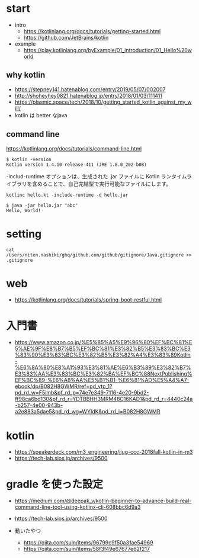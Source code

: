 # start

- intro
   - https://kotlinlang.org/docs/tutorials/getting-started.html
   - https://github.com/JetBrains/kotlin
- example
   - https://play.kotlinlang.org/byExample/01_introduction/01_Hello%20world

## why kotlin
- https://stepney141.hatenablog.com/entry/2019/05/07/002007
- http://shoheyhey0821.hatenablog.jp/entry/2018/01/03/111411
- https://plasmic.space/tech/2018/10/getting_started_kotlin_against_my_will/
- kotlin は better なjava

## command line
https://kotlinlang.org/docs/tutorials/command-line.html

```
$ kotlin -version
Kotlin version 1.4.10-release-411 (JRE 1.8.0_202-b08)
```

-includ-runtime オプションは、生成された .jar ファイルに Kotlin ランタイムライブラリを含めることで、自己完結型で実行可能なファイルにします。

```
kotlinc hello.kt -include-runtime -d hello.jar
```

```
$ java -jar hello.jar "abc"   
Hello, World!
```

# setting

```
cat /Users/niten.nashiki/ghq/github.com/github/gitignore/Java.gitignore >> .gitignore
```

# web
- https://kotlinlang.org/docs/tutorials/spring-boot-restful.html

# 入門書
- https://www.amazon.co.jp/%E5%85%A5%E9%96%80%EF%BC%81%E5%AE%9F%E8%B7%B5%EF%BC%81%E3%82%B5%E3%83%BC%E3%83%90%E3%83%BC%E3%82%B5%E3%82%A4%E3%83%89Kotlin-%E6%8A%80%E8%A1%93%E3%81%AE%E6%B3%89%E3%82%B7%E3%83%AA%E3%83%BC%E3%82%BA%EF%BC%88NextPublishing%EF%BC%89-%E6%A8%AA%E5%B1%B1-%E6%81%AD%E5%A4%A7-ebook/dp/B082H8GWMR/ref=pd_vtp_1?pd_rd_w=F5imb&pf_rd_p=74e7e349-7116-4e20-9bd2-ff98ca6bd130&pf_rd_r=YDTBBHH3MRM48C16KAD1&pd_rd_r=4440c24a-b257-4e00-943b-a2e883a5dae5&pd_rd_wg=WYIdK&pd_rd_i=B082H8GWMR

# kotlin
- https://speakerdeck.com/m3_engineering/jjug-ccc-2018fall-kotlin-in-m3
- https://tech-lab.sios.jp/archives/9500

# gradle を使った設定
- https://medium.com/@deepak_v/kotlin-beginner-to-advance-build-real-command-line-tool-using-kotlinx-cli-608bbc6d9a3
- https://tech-lab.sios.jp/archives/9500

- 動いたやつ
   - https://qiita.com/suin/items/96799c9f50a31ae54969
   - https://qiita.com/suin/items/58f3f49e67677e62f217
